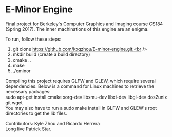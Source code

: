 # E-Minor Engine
Final project for Berkeley's Computer Graphics and Imaging course CS184 (Spring 2017). The inner machinations of this engine are an enigma. 

To run, follow these steps:<br />
  1) git clone https://github.com/kxqzhou/E-minor-engine.git;<br />
  2) mkdir build (create a build directory) <br />
  3) cmake .. <br />
  4) make <br />
  5) ./eminor <br />

Compiling this project requires GLFW and GLEW, which require several dependencies. Below is a command for Linux machines to retrieve the necessary packages:<br />
sudo apt-get install cmake xorg-dev libxmu-dev libxi-dev libgl-dev dos2unix git wget<br />
You may also have to run a sudo make install in GLFW and GLEW's root directories to get the lib files.<br />

Contributors: Kyle Zhou and Ricardo Herrera<br />
Long live Patrick Star.
